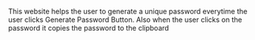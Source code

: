 This website helps the user to generate a unique password everytime the user clicks Generate Password Button. Also when the user clicks on the password it copies the password to the clipboard
